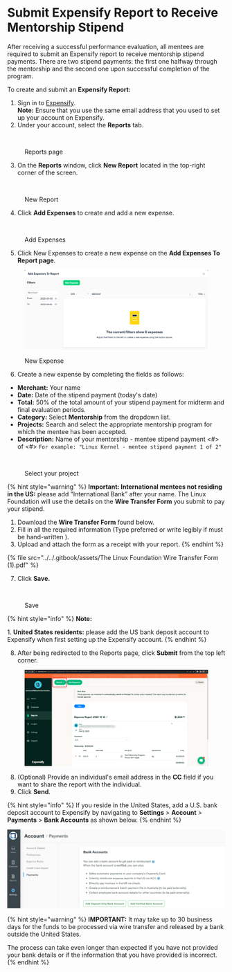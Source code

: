 # Submit Expensify Report to Receive Mentorship Stipend

After receiving a successful performance evaluation, all mentees are required to submit an Expensify report to receive mentorship stipend payments. There are two stipend payments: the first one halfway through the mentorship and the second one upon successful completion of the program.

To create and submit an **Expensify Report:**

1. Sign in to [Expensify](https://www.expensify.com).\
   **Note:** Ensure that you use the same email address that you used to set up your account on Expensify.
2. &#x20;Under your account, select the **Reports** tab.

<figure><img src="https://lh5.googleusercontent.com/ti62RuDg05yQGW3sHGxke611bxJDihDvUnckPJbU9-5GShvxPnPsXnpN_eoPLyfXtVXb17_Trg4wNiJiJBG0vl2Rn9n6yxBmGJAKyvSzBMNcs9AUf6WzxvklVsco325ILI1tVAbkn997yhRkafk8tBw" alt=""><figcaption><p>Reports page</p></figcaption></figure>

3. On the **Reports** window, click **New Report** located in the top-right corner of the screen.

<figure><img src="https://lh6.googleusercontent.com/V8NW8o-5zt1q6GAtQqXgQf31OvppI7PczwhkMy9JcySS1So6UsRR0vRUu5Y9OGGGyDH5ByA0ZqlWjh1JO1pGGtVZQz-5wYORRy6HvjHcr53gp_O4XsfbHBFdmmLxq2v3mplLXhoowPVafQLPK92OvSs" alt=""><figcaption><p>New Report</p></figcaption></figure>

4. Click **Add Expenses** to create and add a new expense.

<figure><img src="https://lh6.googleusercontent.com/XmDCn-G4nPqNYpzgZgKG96DXR9d7fjVchn15Ovsnnjw-5c_9njKSobhRepxccdeqeIz2xPJDyWlmtw5FJGkKYsJvmMqJAMNrXIGTUXqtkqKlNhhenYPipHcsC0B-Unyi4JdWa49Qf6jyyZ3QfryAjEI" alt=""><figcaption><p>Add Expenses</p></figcaption></figure>

5. Click New Expenses to create a new expense on the **Add Expenses To Report page**.

<figure><img src="../../.gitbook/assets/image (107).png" alt=""><figcaption><p>New Expense</p></figcaption></figure>

6. Create a new expense by completing the fields as follows:

* **Merchant:** Your name
* **Date:** Date of the stipend payment (today's date)
* **Total:** 50% of the total amount of your stipend payment for midterm and final evaluation periods.
* **Category:** Select **Mentorship** from the dropdown list.
* **Projects:** Search and select the appropriate mentorship program for which the mentee has been accepted.
* **Description:** Name of your mentorship - mentee stipend payment <#> of <#> `For example: "Linux Kernel - mentee stipend payment 1 of 2"`

<figure><img src="https://lh5.googleusercontent.com/wwJzTLkrNgGeAv4lpS4tmCrlmY7sQ8sLuTs2vt0EKEwEiemp9K91AfRBFUTZdKT3ZiZd_2e96JPZ_wZoHbZLsVuyYhCIRUFqxoGO_ukJPfiSUGhfbAXTh8A2vVb3B9Hko5GWWmUd5cpRI5REPLR3sNU" alt=""><figcaption><p>Select your project</p></figcaption></figure>



{% hint style="warning" %}
**Important: International mentees not residing in the US:** please add "International Bank” after your name. The Linux Foundation will use the details on the **Wire Transfer Form** you submit to pay your stipend.

1. Download the **Wire Transfer Form** found below.
2. Fill in all the required information (Type preferred or write legibly if must be hand-written ).&#x20;
3. Upload and attach the form as a receipt with your report.
{% endhint %}

{% file src="../../.gitbook/assets/The Linux Foundation Wire Transfer Form (1).pdf" %}

7. Click **Save.**

<figure><img src="https://lh5.googleusercontent.com/TDQTwsBbeHnmpt5dJf803Chb0GP1OTuECa_7ML_vPKjUDWh7mAlAYao6eSJ8pC3Xa2q8S_zXhX2yDPdS9qjBlPJT9dNcXJ9cEz8_tH5fv61jpJqHANboRGt6oP2STzPaElCNXpAjzk1DddLYUo2S0u4" alt=""><figcaption><p>Save</p></figcaption></figure>

{% hint style="info" %}
**Note:**

1\. **United States residents:** please add the US bank deposit account to Expensify when first setting up the Expensify account.
{% endhint %}

8. After being redirected to the Reports page, click **Submit** from the top left corner.

<figure><img src="../../.gitbook/assets/2023-10-12_19h09_00.png" alt=""><figcaption></figcaption></figure>

8. (Optional) Provide an individual's email address in the **CC** field if you want to share the report with the individual.
9. Click **Send**.

{% hint style="info" %}
If you reside in the United States, add a U.S. bank deposit account to Expensify by navigating to **Settings** > **Account** > **Payments** > **Bank Accounts** as shown below.
{% endhint %}

![](<../../.gitbook/assets/Add US Bank Account.png>)

{% hint style="warning" %}
**IMPORTANT:** It may take up to 30 business days for the funds to be processed via wire transfer and released by a bank outside the United States.&#x20;

The process can take even longer than expected if you have not provided your bank details or if the information that you have provided is incorrect.
{% endhint %}
